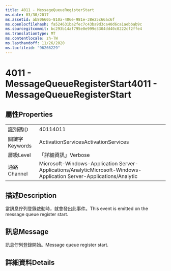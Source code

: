 ```yaml
---
title: 4011 - MessageQueueRegisterStart
ms.date: 03/30/2017
ms.assetid: ab806605-810a-406e-981e-38e25c66ac6f
ms.openlocfilehash: fa524631ba2fec7c43ba9d3ca40d6ca1aebbab9c
ms.sourcegitcommit: bc293b14af795e0e999e3304dd40c0222cf2ffe4
ms.translationtype: MT
ms.contentlocale: zh-TW
ms.lasthandoff: 11/26/2020
ms.locfileid: "96266229"
---
```

# <a name="4011---messagequeueregisterstart"></a><span data-ttu-id="66346-102">4011 - MessageQueueRegisterStart</span><span class="sxs-lookup"><span data-stu-id="66346-102">4011 - MessageQueueRegisterStart</span></span>

## <a name="properties"></a><span data-ttu-id="66346-103">屬性</span><span class="sxs-lookup"><span data-stu-id="66346-103">Properties</span></span>  
  
|||  
|-|-|  
|<span data-ttu-id="66346-104">識別碼</span><span class="sxs-lookup"><span data-stu-id="66346-104">ID</span></span>|<span data-ttu-id="66346-105">4011</span><span class="sxs-lookup"><span data-stu-id="66346-105">4011</span></span>|  
|<span data-ttu-id="66346-106">關鍵字</span><span class="sxs-lookup"><span data-stu-id="66346-106">Keywords</span></span>|<span data-ttu-id="66346-107">ActivationServices</span><span class="sxs-lookup"><span data-stu-id="66346-107">ActivationServices</span></span>|  
|<span data-ttu-id="66346-108">層級</span><span class="sxs-lookup"><span data-stu-id="66346-108">Level</span></span>|<span data-ttu-id="66346-109">「詳細資訊」</span><span class="sxs-lookup"><span data-stu-id="66346-109">Verbose</span></span>|  
|<span data-ttu-id="66346-110">通路</span><span class="sxs-lookup"><span data-stu-id="66346-110">Channel</span></span>|<span data-ttu-id="66346-111">Microsoft-Windows-Application Server-Applications/Analytic</span><span class="sxs-lookup"><span data-stu-id="66346-111">Microsoft-Windows-Application Server-Applications/Analytic</span></span>|  
  
## <a name="description"></a><span data-ttu-id="66346-112">描述</span><span class="sxs-lookup"><span data-stu-id="66346-112">Description</span></span>  

 <span data-ttu-id="66346-113">當訊息佇列登錄啟動時，就會發出此事件。</span><span class="sxs-lookup"><span data-stu-id="66346-113">This event is emitted on the message queue register start.</span></span>  
  
## <a name="message"></a><span data-ttu-id="66346-114">訊息</span><span class="sxs-lookup"><span data-stu-id="66346-114">Message</span></span>  

 <span data-ttu-id="66346-115">訊息佇列登錄開始。</span><span class="sxs-lookup"><span data-stu-id="66346-115">Message queue register start.</span></span>  
  
## <a name="details"></a><span data-ttu-id="66346-116">詳細資料</span><span class="sxs-lookup"><span data-stu-id="66346-116">Details</span></span>
